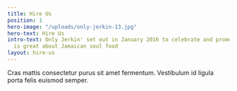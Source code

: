 ```yaml
---
title: Hire Us
position: 1
hero-image: "/uploads/only-jerkin-13.jpg"
hero-text: Hire Us
intro-text: Only Jerkin' set out in January 2016 to celebrate and promote all that
  is great about Jamaican soul food
layout: hire-us
---
```


Cras mattis consectetur purus sit amet fermentum. Vestibulum id ligula porta felis euismod semper.